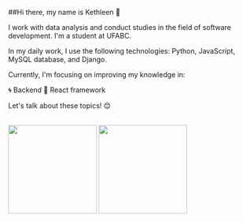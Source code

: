##Hi there, my name is Kethleen 👋

I work with data analysis and conduct studies in the field of software development. I'm a student at UFABC.

In my daily work, I use the following technologies: Python, JavaScript, MySQL database, and Django.

Currently, I'm focusing on improving my knowledge in:

🌀 Backend
🎨 React framework

Let's talk about these topics! 😊

<div style="display: inline_block"><br>
  <img height="180em" src="https://github-readme-stats.vercel.app/api?username=kettaraujo&show_icons=true&theme=dracula&include_all_commits=true&count_private=true"/>
  <img height="180em" src="https://github-readme-stats.vercel.app/api/top-langs/?username=kettaraujo&layout=compact&langs_count=6&theme=dracula"/>
</div>
